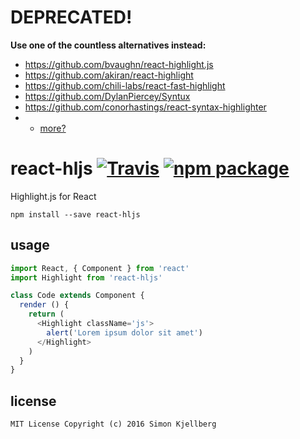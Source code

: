 # DEPRECATED!

**Use one of the countless alternatives instead:**
- https://github.com/bvaughn/react-highlight.js
- https://github.com/akiran/react-highlight
- https://github.com/chili-labs/react-fast-highlight
- https://github.com/DylanPiercey/Syntux
- https://github.com/conorhastings/react-syntax-highlighter
- + [more?](https://github.com/search?utf8=%E2%9C%93&q=react+highlight.js&type=Repositories&ref=searchresults)

# react-hljs [![Travis][build-badge]][build] [![npm package][npm-badge]][npm]

Highlight.js for React

`npm install --save react-hljs`

## usage
```js
import React, { Component } from 'react'
import Highlight from 'react-hljs'

class Code extends Component {
  render () {
    return (
      <Highlight className='js'>
        alert('Lorem ipsum dolor sit amet')
      </Highlight>
    )
  }
}
```

## license

`MIT License Copyright (c) 2016 Simon Kjellberg`


[build-badge]: https://img.shields.io/travis/simonkberg/react-hljs/master.svg?style=flat-square
[build]: https://travis-ci.org/simonkberg/react-hljs

[npm-badge]: https://img.shields.io/npm/v/react-hljs.svg?style=flat-square
[npm]: https://www.npmjs.org/package/react-hljs

